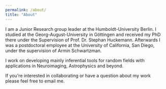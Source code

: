 ```yaml
---
permalink: /about/
title: "About"
---
```


I am a Junior Research group leader at the Humboldt-University Berlin.
I studied at the Georg-August-University in Göttingen and received my
PhD there under the Supervision of Prof. Dr. Stephan Huckemann.
Afterwards I was a postdoctoral employee at the University of California,
San Diego, under the supervision of Armin Schwartzman.

I work on developing mainly inferential tools for random fields with
applications in Neuroimaging, Astrophysics and beyond.

If you're interested in collaborating or have a
question about my work please feel free to email me.
